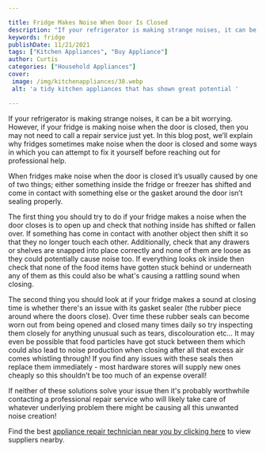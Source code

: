 ```yaml
---

title: Fridge Makes Noise When Door Is Closed
description: "If your refrigerator is making strange noises, it can be a bit worrying. However, if your fridge is making noise when the door is ...keep going and find out"
keywords: fridge
publishDate: 11/21/2021
tags: ["Kitchen Appliances", "Buy Appliance"]
author: Curtis
categories: ["Household Appliances"]
cover: 
 image: /img/kitchenappliances/38.webp
 alt: 'a tidy kitchen appliances that has shown great potential '

---
```


If your refrigerator is making strange noises, it can be a bit worrying. However, if your fridge is making noise when the door is closed, then you may not need to call a repair service just yet. In this blog post, we’ll explain why fridges sometimes make noise when the door is closed and some ways in which you can attempt to fix it yourself before reaching out for professional help. 

When fridges make noise when the door is closed it’s usually caused by one of two things; either something inside the fridge or freezer has shifted and come in contact with something else or the gasket around the door isn’t sealing properly. 

The first thing you should try to do if your fridge makes a noise when the door closes is to open up and check that nothing inside has shifted or fallen over. If something has come in contact with another object then shift it so that they no longer touch each other. Additionally, check that any drawers or shelves are snapped into place correctly and none of them are loose as they could potentially cause noise too. If everything looks ok inside then check that none of the food items have gotten stuck behind or underneath any of them as this could also be what's causing a rattling sound when closing. 

The second thing you should look at if your fridge makes a sound at closing time is whether there's an issue with its gasket sealer (the rubber piece around where the doors close). Over time these rubber seals can become worn out from being opened and closed many times daily so try inspecting them closely for anything unusual such as tears, discolouration etc… It may even be possible that food particles have got stuck between them which could also lead to noise production when closing after all that excess air comes whistling through! If you find any issues with these seals then replace them immediately - most hardware stores will supply new ones cheaply so this shouldn't be too much of an expense overall! 

If neither of these solutions solve your issue then it's probably worthwhile contacting a professional repair service who will likely take care of whatever underlying problem there might be causing all this unwanted noise creation!

Find the best <a href="/pages/appliance-repair-technicians/">appliance repair technician near you by clicking here</a> to view suppliers nearby.
